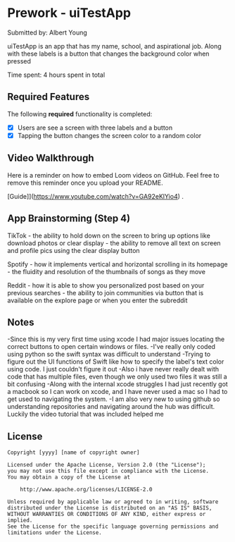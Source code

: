 # Prework - uiTestApp

Submitted by: Albert Young

uiTestApp is an app that has my name, school, and aspirational job. Along with these labels is a button that changes the background color when pressed 

Time spent: 4 hours spent in total

## Required Features

The following **required** functionality is completed:

- [x] Users are see a screen with three labels and a button
- [x] Tapping the button changes the screen color to a random color
 
## Video Walkthrough

Here is a reminder on how to embed Loom videos on GitHub. Feel free to remove this reminder once you upload your README. 

[Guide]](https://www.youtube.com/watch?v=GA92eKlYio4) .

## App Brainstorming (Step 4)
TikTok - the ability to hold down on the screen to bring up options like download photos or clear display
       - the ability to remove all text on screen and profile pics using the clear display button
       
Spotify - how it implements vertical and horizontal scrolling in its homepage
        - the fluidity and resolution of the thumbnails of songs as they move

Reddit - how it is able to show you personalized post based on your previous searches
       - the ability to join communities via button that is available on the explore page or when you enter the subreddit
    
## Notes

-Since this is my very first time using xcode I had major issues locating the correct buttons to open certain windows or files.
-I've really only coded using python so the swift syntax was difficult to understand
-Trying to figure out the UI functions of Swift like how to specify the label's text color using code. I just couldn't figure it out 
-Also i have never really dealt with code that has multiple files, even though we only used two files it was still a bit confusing
-Along with the internal xcode struggles I had just recently got a macbook so I can work on xcode, and I have never used a mac so I had to get used to navigating the system.
-I am also very new to using github so understanding repositories and navigating around the hub was difficult. Luckily the video tutorial that was included helped me

## License

    Copyright [yyyy] [name of copyright owner]

    Licensed under the Apache License, Version 2.0 (the "License");
    you may not use this file except in compliance with the License.
    You may obtain a copy of the License at

        http://www.apache.org/licenses/LICENSE-2.0

    Unless required by applicable law or agreed to in writing, software
    distributed under the License is distributed on an "AS IS" BASIS,
    WITHOUT WARRANTIES OR CONDITIONS OF ANY KIND, either express or implied.
    See the License for the specific language governing permissions and
    limitations under the License.
